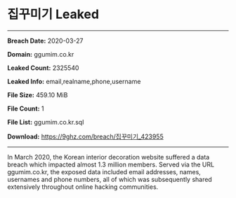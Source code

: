 # 집꾸미기 Leaked

------------
**Breach Date:** 2020-03-27

**Domain:** ggumim.co.kr

**Leaked Count:** 2325540

**Leaked Info:** email,realname,phone,username

**File Size:** 459.10 MiB

**File Count:** 1

**File List:** ggumim.co.kr.sql

**Download:** https://9ghz.com/breach/집꾸미기_423955

------------
In March 2020, the Korean interior decoration website  suffered a data breach which impacted almost 1.3 million members. Served via the URL ggumim.co.kr, the exposed data included email addresses, names, usernames and phone numbers, all of which was subsequently shared extensively throughout online hacking communities.
